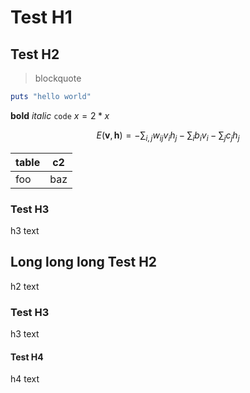 # Test H1
## Test H2

> blockquote

```ruby
puts "hello world"
```

__bold__ _italic_ `code` $x = 2 * x$

$$
E(\mathbf{v}, \mathbf{h}) = -\sum_{i,j}w_{ij}v_i h_j - \sum_i b_i v_i - \sum_j c_j h_j
$$

| table | c2 |
| -- | -- |
| foo | baz |


### Test H3

h3 text

## Long long long Test H2

h2 text 

### Test H3

h3 text

#### Test H4

h4 text

